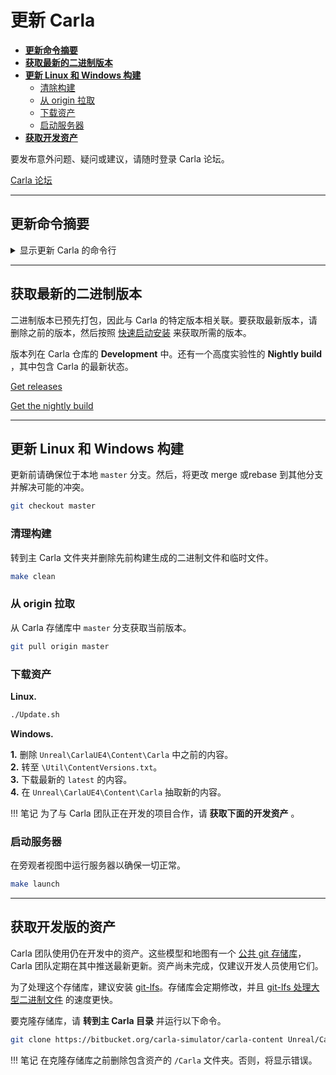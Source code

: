 # 更新 Carla

*   [__更新命令摘要__](#update_commands_summary)  
*   [__获取最新的二进制版本__](#get_latest_binary_release)  
*   [__更新 Linux 和 Windows 构建__](#update_linux_and_windows_build)  
	*   [清除构建](#clean_the_build)  
	*   [从 origin 拉取](#pull_from_origin)  
	*   [下载资产](#download_the_assets)  
	*   [启动服务器](#launch_the_server)  
*   [__获取开发资产__](#get_development_assets)  

要发布意外问题、疑问或建议，请随时登录 Carla 论坛。

<div class="build-buttons">
<p>
<a href="https://github.com/carla-simulator/carla/discussions/" target="_blank" class="btn btn-neutral" title="Go to the latest CARLA release">
Carla 论坛</a>
</p>
</div>

---
## 更新命令摘要 <span id="update_commands_summary"></span>

<details>
<summary> 显示更新 Carla 的命令行 </summary>

```sh
# 更新 Carla 包的发行版。 
#   1. 删除当前的版本。 
#   2. 按照快速开始安装或一个一个想要的版本。 


# 更新 Linux 构建。 
git checkout master
make clean
git pull origin master
./Update.sh


# 更新 Windows 构建。 
git checkout master
make clean
git pull origin master
#   擦除 `Unreal\CarlaUE4\Content\Carla` 中的内容。
#   转至 `\Util\ContentVersions.txt`.
#   下载最新的资产内容。
#   在 `Unreal\CarlaUE4\Content\Carla` 中解压出新的资产内容。


# 获取开发版本的资产 
#   删除包含之前资产的 `/Carla` 文件夹。
#   转至主 Carla 目录。
git clone https://bitbucket.org/carla-simulator/carla-content Unreal/CarlaUE4/Content/Carla

```
</details>

---
## 获取最新的二进制版本 <span id="get_latest_binary_release"></span>

二进制版本已预先打包，因此与 Carla 的特定版本相关联。要获取最新版本，请删除之前的版本，然后按照 [快速启动安装](start_quickstart.md) 来获取所需的版本。 

版本列在 Carla 仓库的 __Development__ 中。还有一个高度实验性的 __Nightly build__ ，其中包含 Carla 的最新状态。

<div class="build-buttons">
<p>
<a href="https://github.com/carla-simulator/carla/blob/master/Docs/download.md" target="_blank" class="btn btn-neutral" title="Go to the list of CARLA releases">
<span class="icon icon-github"></span> Get releases</a>
</p>

<p>
<a href="http://carla-releases.s3.amazonaws.com/Linux/Dev/CARLA_Latest.tar.gz" target="_blank" class="btn btn-neutral" title="Go to the nightly CARLA build">
<span class="icon fa-cloud-download"></span> Get the nightly build</a>
</p>
</div>

---
## 更新 Linux 和 Windows 构建 <span id="update_linux_and_windows_build"></span>

更新前请确保位于本地 `master` 分支。然后，将更改 merge 或rebase 到其他分支并解决可能的冲突。

```sh 
git checkout master
```

### 清理构建 <span id="clean_the_build"></span>

转到主 Carla 文件夹并删除先前构建生成的二进制文件和临时文件。
```sh 
make clean
```

### 从 origin 拉取 <span id="pull_from_origin"></span>

从 Carla 存储库中 `master` 分支获取当前版本。 
```sh
git pull origin master
```

### 下载资产 <span id="download_the_assets"></span>

__Linux.__
```sh
./Update.sh
```

__Windows.__  

__1.__ 删除 `Unreal\CarlaUE4\Content\Carla` 中之前的内容。  
__2.__ 转至 `\Util\ContentVersions.txt`。  
__3.__ 下载最新的 `latest` 的内容。  
__4.__ 在 `Unreal\CarlaUE4\Content\Carla` 抽取新的内容。

!!! 笔记
    为了与 Carla 团队正在开发的项目合作，请 __获取下面的开发资产__ 。

### 启动服务器 <span id="launch_the_server"></span>

在旁观者视图中运行服务器以确保一切正常。

```sh
make launch
```

---
## 获取开发版的资产 <span id="get_development_assets"></span>

Carla 团队使用仍在开发中的资产。这些模型和地图有一个 [公共 git 存储库][contentrepolink]，Carla 团队定期在其中推送最新更新。资产尚未完成，仅建议开发人员使用它们。

为了处理这个存储库，建议安装 [git-lfs][gitlfslink]。存储库会定期修改，并且 [git-lfs 处理大型二进制文件](https://blog.csdn.net/xun527/article/details/132207700) 的速度更快。

要克隆存储库，请 __转到主 Carla 目录__ 并运行以下命令。

```sh
git clone https://bitbucket.org/carla-simulator/carla-content Unreal/CarlaUE4/Content/Carla
```

!!! 笔记
    在克隆存储库之前删除包含资产的 `/Carla` 文件夹。否则，将显示错误。

[contentrepolink]: https://bitbucket.org/carla-simulator/carla-content
[gitlfslink]: https://github.com/git-lfs/git-lfs/wiki/Installation
